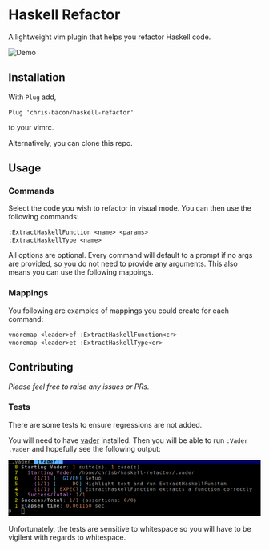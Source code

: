 # Haskell Refactor

A lightweight vim plugin that helps you refactor Haskell code.

![Demo](https://github.com/chris-bacon/haskell-refactor/raw/master/demo.gif "Demo")

## Installation

With `Plug` add,

```vim
Plug 'chris-bacon/haskell-refactor'
```

to your vimrc.

Alternatively, you can clone this repo.

## Usage

### Commands

Select the code you wish to refactor in visual mode. You can then use the following commands:

```vim
:ExtractHaskellFunction <name> <params>
:ExtractHaskellType <name>
```

All options are optional. Every command will default to a prompt if no args are provided, so you do not need to provide any arguments. This also means you can use the following mappings.

### Mappings

You following are examples of mappings you could create for each command:

```vim
vnoremap <leader>ef :ExtractHaskellFunction<cr>
vnoremap <leader>et :ExtractHaskellType<cr>
```

## Contributing

_Please feel free to raise any issues or PRs._

### Tests

There are some tests to ensure regressions are not added.

You will need to have [vader](https://github.com/junegunn/vader.vim) installed. Then you will be able to run `:Vader .vader` and hopefully see the following output:

![Tests Image](https://github.com/chris-bacon/haskell-refactor/raw/master/vader-tests.png "Vader Tests")

Unfortunately, the tests are sensitive to whitespace so you will have to be vigilent with regards to whitespace.

